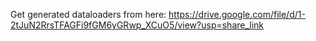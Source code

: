 Get generated dataloaders from here: https://drive.google.com/file/d/1-2tJuN2RrsTFAGFi9fGM6yGRwp_XCuO5/view?usp=share_link